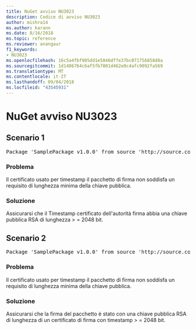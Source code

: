 ```yaml
---
title: NuGet avviso NU3023
description: Codice di avviso NU3023
author: mishra14
ms.author: karann
ms.date: 8/16/2018
ms.topic: reference
ms.reviewer: anangaur
f1_keywords:
- NU3023
ms.openlocfilehash: 16c5a4fbf905dd1e5846dffe37bc071756858d8a
ms.sourcegitcommit: 1d1406764c6af5fb7801d462e0c4afc9092fa569
ms.translationtype: MT
ms.contentlocale: it-IT
ms.lasthandoff: 09/04/2018
ms.locfileid: "43545931"
---
```

# <a name="nuget-warning-nu3023"></a>NuGet avviso NU3023

## <a name="scenario-1"></a>Scenario 1

<pre>Package 'SamplePackage v1.0.0' from source 'http://source.com/index.json': The timestamp certificate does not meet a minimum public key length requirement.</pre>

### <a name="issue"></a>Problema

Il certificato usato per timestamp il pacchetto di firma non soddisfa un requisito di lunghezza minima della chiave pubblica.


### <a name="solution"></a>Soluzione

Assicurarsi che il Timestamp certificato dell'autorità firma abbia una chiave pubblica RSA di lunghezza > = 2048 bit.



## <a name="scenario-2"></a>Scenario 2

<pre>Package 'SamplePackage v1.0.0' from source 'http://source.com/index.json': The primary signature's timestamp certificate does not meet a minimum public key length requirement.</pre>

### <a name="issue"></a>Problema

Il certificato usato per timestamp il pacchetto di firma non soddisfa un requisito di lunghezza minima della chiave pubblica.


### <a name="solution"></a>Soluzione

Assicurarsi che la firma del pacchetto è stato con una chiave pubblica RSA di lunghezza di un certificato di firma con timestamp > = 2048 bit.


